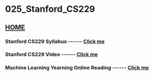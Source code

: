 # 025_Stanford_CS229

## [HOME](https://github.com/LamarckLab/024_Stanford_CS_Course_Home)

### Stanford CS229 Syllabus ------ [Click me](https://see.stanford.edu/Course/CS229)

### Stanford CS229 Video ------ [Click me](https://www.youtube.com/playlist?list=PLoROMvodv4rMiGQp3WXShtMGgzqpfVfbU)

### Machine Learning Yearning Online Reading ------ [Click me](https://deeplearning-ai.github.io/machine-learning-yearning-cn/docs/home/)


